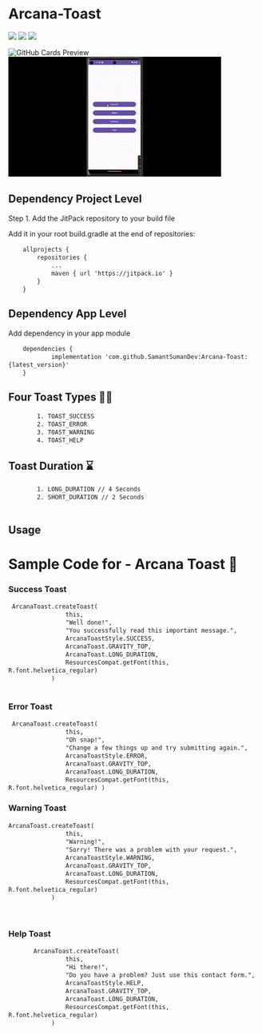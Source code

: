 # Arcana-Toast

<a href="https://opensource.org/licenses/Apache-2.0"><img src="https://img.shields.io/badge/License-Apache%202.0-blue.svg"/></a>
<a href='https://developer.android.com'><img src='http://img.shields.io/badge/platform-android-green.svg'/></a>
<a href='https://jitpack.io/#SamantSumanDev/Arcana-Toast'><img src='https://jitpack.io/v/SamantSumanDev/Arcana-Toast.svg'/></a>

![GitHub Cards Preview](https://github.com/SamantSumanDev/Arcana-Toast/blob/master/cover.png)
![gif](https://github.com/SamantSumanDev/Arcana-Toast/blob/master/examplearcana_.gif)


## Dependency Project Level

Step 1. Add the JitPack repository to your build file

Add it in your root build.gradle at the end of repositories:



```
	allprojects {
		repositories {
			...
			maven { url 'https://jitpack.io' }
		}
	}

```

## Dependency App Level

Add dependency in your app module

```
	dependencies {
	        implementation 'com.github.SamantSumanDev:Arcana-Toast:{latest_version}' 
	}

```

## Four Toast Types 🖐🏼
```
        1. TOAST_SUCCESS
        2. TOAST_ERROR
        3. TOAST_WARNING
        4. TOAST_HELP
```

## Toast Duration ⌛️ 
```
        1. LONG_DURATION // 4 Seconds
        2. SHORT_DURATION // 2 Seconds
       
```

## Usage 

# Sample Code for - Arcana Toast 🌟 

### Success Toast
```
 ArcanaToast.createToast(
                this,
                "Well done!",
                "You successfully read this important message.",
                ArcanaToastStyle.SUCCESS,
                ArcanaToast.GRAVITY_TOP,
                ArcanaToast.LONG_DURATION,
                ResourcesCompat.getFont(this, R.font.helvetica_regular)
            )
                
```

### Error Toast
```
 ArcanaToast.createToast(
                this,
                "Oh snap!",
                "Change a few things up and try submitting again.",
                ArcanaToastStyle.ERROR,
                ArcanaToast.GRAVITY_TOP,
                ArcanaToast.LONG_DURATION,
                ResourcesCompat.getFont(this, R.font.helvetica_regular) )
```
### Warning Toast
```
ArcanaToast.createToast(
                this,
                "Warning!",
                "Sorry! There was a problem with your request.",
                ArcanaToastStyle.WARNING,
                ArcanaToast.GRAVITY_TOP,
                ArcanaToast.LONG_DURATION,
                ResourcesCompat.getFont(this, R.font.helvetica_regular)
            )

        
```

### Help Toast
```
       ArcanaToast.createToast(
                this,
                "Hi there!",
                "Do you have a problem? Just use this contact form.",
                ArcanaToastStyle.HELP,
                ArcanaToast.GRAVITY_TOP,
                ArcanaToast.LONG_DURATION,
                ResourcesCompat.getFont(this, R.font.helvetica_regular)
            )

```


